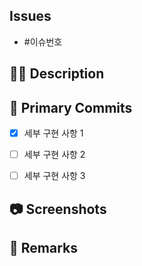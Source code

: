 ## Issues
- #이슈번호

<!-- 어떤 이슈와 관련된 PR인지 적어주세요! 이슈와 PR을 연결하려면 반드시 적어야 합니다. -->
<!-- 필요하다면 여러 이슈를 적는 것도 가능할지도? -->
<!-- - #IssueNumber 로 타이핑하면 자동완성되는 문장을 사용해주세요. -->
<!-- 예시) - #1 -->

## 🤷‍♂️ Description

<!-- 어떤 문제에 관한 PR인지 간략하게 적어주세요. -->


## 📝 Primary Commits

<!-- 세부 구현 사항을 리스트로 작성해주세요. -->

- [X] 세부 구현 사항 1
- [ ] 세부 구현 사항 2
- [ ] 세부 구현 사항 3


## 📷 Screenshots

<!--스크린샷으로 보여줄 수 있는 이미지가 있다면 첨부해주세요!-->

 
## 📒 Remarks

<!-- 추가로 전달하거나 메모해 둘 내용이 있다면 적어주세요!  -->
<!-- 따로 메모해 둘 내용이 없다면 Remarks 블럭은 지워주세요 -->


<!--마지막으로 이슈 생성 시 우측의 옵션들을 체크했는지 확인해주세요!-->
